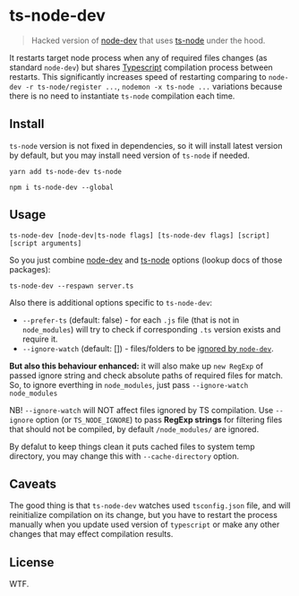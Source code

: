 # ts-node-dev 

> Hacked version of [node-dev](https://github.com/fgnass/node-dev) that uses [ts-node](https://github.com/TypeStrong/ts-node) under the hood. 

It restarts target node process when any of required files changes (as standard `node-dev`) but shares [Typescript](https://github.com/Microsoft/TypeScript/) compilation process between restarts. This significantly increases speed of restarting comparing to `node-dev -r ts-node/register ...`, `nodemon -x ts-node ...` variations because there is no need to instantiate `ts-node` compilation each time.

## Install

`ts-node` version is not fixed in dependencies, so it will install latest version by default, but you may install need version of `ts-node` if needed.

```
yarn add ts-node-dev ts-node
```

```
npm i ts-node-dev --global
```

## Usage

```
ts-node-dev [node-dev|ts-node flags] [ts-node-dev flags] [script] [script arguments]
```

So you just combine [node-dev](https://github.com/fgnass/node-dev) and [ts-node](https://github.com/TypeStrong/ts-node) options (lookup docs of those packages):
```
ts-node-dev --respawn server.ts
```

Also there is additional options specific to `ts-node-dev`:

- `--prefer-ts` (default: false) - for each `.js` file (that is not in `node_modules`) will try to check if corresponding `.ts` version exists and require it.
- `--ignore-watch` (default: []) - files/folders to be [ignored by `node-dev`](https://github.com/fgnass/node-dev#ignore-paths). 

**But also this behaviour enhanced:** it will also make up `new RegExp` of passed ignore string and check absolute paths of required files for match. 
So, to ignore everthing in `node_modules`, just pass `--ignore-watch node_modules`

NB! `--ignore-watch` will NOT affect files ignored by TS compilation. Use `--ignore` option (or `TS_NODE_IGNORE`) to pass **RegExp strings** for filtering files that should not be compiled, by default `/node_modules/` are ignored.

By defalut to keep things clean it puts cached files to system temp directory, you may change this with `--cache-directory` option.


## Caveats

The good thing is that `ts-node-dev` watches used `tsconfig.json` file, and will reinitialize compilation on its change, but you have to restart the process manually when you update used version of `typescript` or make any other changes that may effect compilation results.

## License

WTF.
